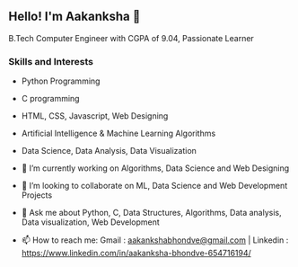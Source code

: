## Hello! I'm Aakanksha 👋
B.Tech Computer Engineer with CGPA of 9.04, Passionate Learner

### **Skills and Interests**

- Python Programming
- C programming
- HTML, CSS, Javascript, Web Designing
- Artificial Intelligence & Machine Learning Algorithms
- Data Science, Data Analysis, Data Visualization

- 🔭 I’m currently working on Algorithms, Data Science and Web Designing
- 👯 I’m looking to collaborate on ML, Data Science and Web Development Projects
- 💬 Ask me about Python, C, Data Structures, Algorithms, Data analysis, Data visualization, Web Development
- 📫 How to reach me: Gmail : aakankshabhondve@gmail.com | 
         Linkedin : https://www.linkedin.com/in/aakanksha-bhondve-654716194/

